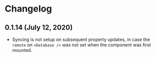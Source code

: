 # Changelog

## 0.1.14 (July 12, 2020)

* Syncing is not setup on subsequent property updates, in case the `remote` on `<Database />` was not set when the component was first mounted.
